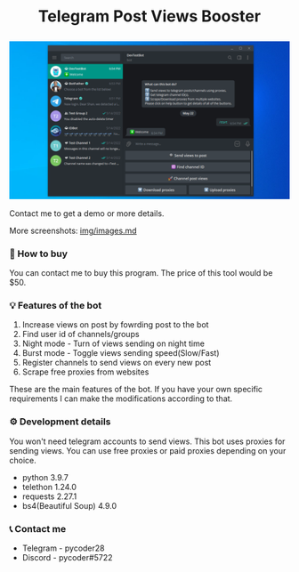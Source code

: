 # <p align="center">Telegram Post Views Booster</p>

<img src="img/1.png" alt="image" border="0">

Contact me to get a demo or more details.

More screenshots: [img/images.md](img/images.md)

### 🛒 How to buy
You can contact me to buy this program. The price of this tool would be $50.

### 💡 Features of the bot
1. Increase views on post by fowrding post to the bot
2. Find user id of channels/groups
3. Night mode - Turn of views sending on night time
4. Burst mode - Toggle views sending speed(Slow/Fast)
5. Register channels to send views on every new post
6. Scrape free proxies from websites

These are the main features of the bot. If you have your own specific requirements I can make the modifications according to that.

### ⚙️ Development details
You won't need telegram accounts to send views. This bot uses proxies for sending views. You can use free proxies or paid proxies depending on your choice.
- python 3.9.7
- telethon 1.24.0
- requests 2.27.1
- bs4(Beautiful Soup) 4.9.0

### 📞 Contact me
* Telegram - pycoder28
* Discord - pycoder#5722
